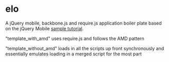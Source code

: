 elo
===

A jQuery mobile, backbone.js and require.js application boiler plate based on the jQuery Mobile [sample tutorial](http://jquerymobile.com/test/docs/pages/backbone-require.html).

"template_with_amd" uses require.js and follows the AMD pattern

"template_without_amd" loads in all the scripts up front synchronously and essentially emulates loading in a merged script for the most part